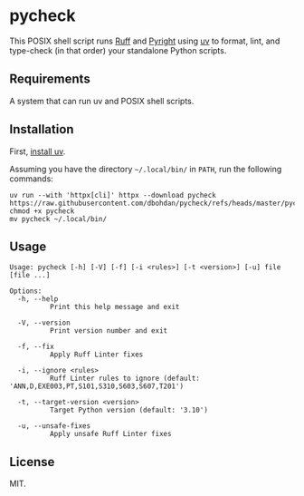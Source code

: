 # pycheck

This POSIX shell script runs
[Ruff](https://github.com/astral-sh/uv)
and
[Pyright](https://github.com/microsoft/pyright)
using
[uv](https://github.com/astral-sh/uv)
to format, lint, and type-check (in that order) your standalone Python scripts.

## Requirements

A system that can run uv and POSIX shell scripts.

## Installation

First, [install uv](https://github.com/astral-sh/uv#installation).

Assuming you have the directory `~/.local/bin/` in `PATH`, run the following commands:

```shell
uv run --with 'httpx[cli]' httpx --download pycheck https://raw.githubusercontent.com/dbohdan/pycheck/refs/heads/master/pycheck
chmod +x pycheck
mv pycheck ~/.local/bin/
```

## Usage

```none
Usage: pycheck [-h] [-V] [-f] [-i <rules>] [-t <version>] [-u] file [file ...]

Options:
  -h, --help
          Print this help message and exit

  -V, --version
          Print version number and exit

  -f, --fix
          Apply Ruff Linter fixes

  -i, --ignore <rules>
          Ruff Linter rules to ignore (default: 'ANN,D,EXE003,PT,S101,S310,S603,S607,T201')

  -t, --target-version <version>
          Target Python version (default: '3.10')

  -u, --unsafe-fixes
          Apply unsafe Ruff Linter fixes
```

## License

MIT.
